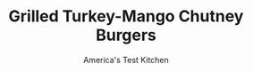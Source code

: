 ---
layout: ../../layouts/MarkdownPostLayout.astro
title: Grilled Turkey-Mango Chutney Burgers
author: America's Test Kitchen
pubDate: 2023-03-15
description: "Turkey burgers can be dry. We found a surprising (and flavorful) ingredient that prevented ours from suffering the same fate."
image_url: https://res.cloudinary.com/hksqkdlah/image/upload/ar_1:1,c_fill,dpr_2.0,f_auto,fl_lossy.progressive.strip_profile,g_faces:auto,q_auto:low,w_344/9884_sfs-grilled-turkey-mango-chutney-burgers-01
tags: ["Main Courses","Turkey","Weeknight"]
calories: 2903
protein: 39
carbohydrates: 59
fats: 
fiber: 2
ingredients: ["1/2 cup, mayonnaise","3 , garlic cloves, minced","1/4 teaspoon, cayenne pepper",", Salt and pepper","1 1/2 pounds, ground turkey","1 cup, panko bread crumbs","1/2 cup, mango chutney","4 , hamburger rolls","4 leaves, Bibb lettuce"]
serves: 4
time: "30 minutes"
instructions: ["Whisk mayonnaise, 1 garlic clove, and cayenne together in bowl. Season with salt and pepper to taste; set aside.","Combine turkey, panko, chutney, and remaining 2 garlic cloves in large bowl. Pat turkey mixture into four ¾-inch-thick patties. Season with salt and pepper. Grill over medium-hot fire until burgers register 160 degrees, 7 to 10 minutes, flipping halfway. Transfer burgers to rolls and top with mayonnaise mixture and lettuce. Serve."]
nutrition: ["506 mg Potassium","393 mg Phosphorus","158 mg Calcium","3 mg Iron","52 mg Magnesium","707 mg Sodium","4 mg Zinc","37 g Fat","13 mg Niacin (B3)","10 g Monounsaturated","17 g Polyunsaturated","3 mg Vitamin C","128 mg Cholesterol","7 g Saturated","2 g Fiber","36 µg Folic acid","29 µg Folate (food)","27 g Sugars","8 µg Vitamin K","156 g Water","59 g Carbs","91 µg Folate equivalent (total)","39 g Protein","1 µg Vitamin B12","1 mg Vitamin B6","46 µg Vitamin A","725 kcal Energy","24 g Sugars, added","2903 calories"]
notes: "The test kitchen prefers Silver Palate Mango Chutney."
---